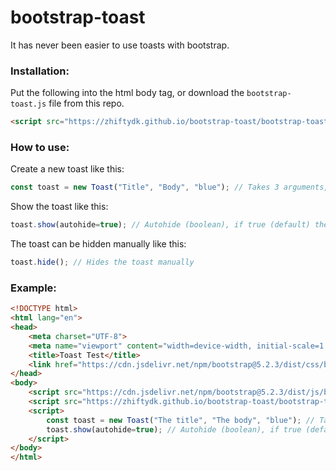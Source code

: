 # bootstrap-toast

It has never been easier to use toasts with bootstrap.

### Installation:
Put the following into the html body tag, or download the `bootstrap-toast.js` file from this repo.
```html
<script src="https://zhiftydk.github.io/bootstrap-toast/bootstrap-toast.js"></script>
```

### How to use:
Create a new toast like this:
```js
const toast = new Toast("Title", "Body", "blue"); // Takes 3 arguments, title, body and color
```

Show the toast like this:
```js
toast.show(autohide=true); // Autohide (boolean), if true (default) the toast will hide automatically and if false the toast will stay on screen untill closed.
```

The toast can be hidden manually like this:
```js
toast.hide(); // Hides the toast manually
```

### Example:
```html
<!DOCTYPE html>
<html lang="en">
<head>
    <meta charset="UTF-8">
    <meta name="viewport" content="width=device-width, initial-scale=1.0">
    <title>Toast Test</title>
    <link href="https://cdn.jsdelivr.net/npm/bootstrap@5.2.3/dist/css/bootstrap.min.css" rel="stylesheet" integrity="sha384-rbsA2VBKQhggwzxH7pPCaAqO46MgnOM80zW1RWuH61DGLwZJEdK2Kadq2F9CUG65" crossorigin="anonymous">
</head>
<body>
    <script src="https://cdn.jsdelivr.net/npm/bootstrap@5.2.3/dist/js/bootstrap.bundle.min.js" integrity="sha384-kenU1KFdBIe4zVF0s0G1M5b4hcpxyD9F7jL+jjXkk+Q2h455rYXK/7HAuoJl+0I4" crossorigin="anonymous"></script>
    <script src="https://zhiftydk.github.io/bootstrap-toast/bootstrap-toast.js"></script>
    <script>
        const toast = new Toast("The title", "The body", "blue"); // Takes 3 arguments, title, body and color
        toast.show(autohide=true); // Autohide (boolean), if true (default) the toast will hide automatically and if false the toast will stay on screen untill closed
    </script>
</body>
</html>
```
